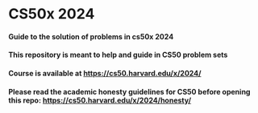 # CS50x 2024
#### Guide to the solution of problems in cs50x 2024
#### This repository is meant to help and guide in CS50 problem sets
#### Course is available at <https://cs50.harvard.edu/x/2024/>
#### Please read the academic honesty guidelines for CS50 before opening this repo: https://cs50.harvard.edu/x/2024/honesty/
